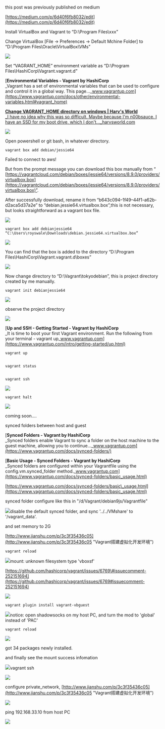 this post was previously published on medium

[https://medium.com/p/6d40f6fb8032/edit](https://medium.com/p/6d40f6fb8032/edit)

Install VirtualBox and Vagrant to “D:\Program Files\xxx”

Change VirtualBox \[File -&gt; Preferences -&gt; Default Mchine Folder\] to “D:\Program Files\Oracle\VirtualBox\VMs”

![](https://cdn-images-1.medium.com/max/800/1*pOnp97zmE8fixXnX_M3mvg.png)

Set “VAGRANT\_HOME” environment variable as “D:\Program Files\HashiCorp\Vagrant.vagrant.d”

[**Environmental Variables - Vagrant by HashiCorp**  
\_Vagrant has a set of environmental variables that can be used to configure and control it in a global way. This page…\_www.vagrantup.com](https://www.vagrantup.com/docs/other/environmental-variables.html#vagrant_home)

[**Change VAGRANT\_HOME directory on windows \| Harv's World**  
\_I have no idea why this was so difficult. Maybe because I'm n00bsauce. I have an SSD for my boot drive, which I don't…\_harvsworld.com](https://harvsworld.com/2014/change-vagrant_home-directory-windows/)

![](https://cdn-images-1.medium.com/max/800/1*g1eHz5mZdsuXYa1MQ1PIfA.png)

Open powershell or git bash, in whatever directory.

```
vagrant box add debian/jessie64
```

Failed to connect to aws!

But from the prompt message you can download this box manually from “ [https://vagrantcloud.com/debian/boxes/jessie64/versions/8.9.0/providers/virtualbox.box](https://vagrantcloud.com/debian/boxes/jessie64/versions/8.9.0/providers/virtualbox.box)”.

After successfully download, rename it from “b643c094–1f49–44f1-a62b-d2aca5d37a2e” to “debian.jessie64.virtualbox.box”,this is not necessary, but looks straightforward as a vagrant box file.

![](https://cdn-images-1.medium.com/max/800/1*6CJVZMVYRSsMPZeE98KeXA.png)

```
vagrant box add debianjessie64 “C:\Users\royswale\Downloads\debian.jessie64.virtualbox.box”
```

![](https://cdn-images-1.medium.com/max/800/1*AaoUBEQiwzw0Axx6h4d46A.png)

You can find that the box is added to the directory “D:\Program Files\HashiCorp\Vagrant.vagrant.d\boxes”

![](https://cdn-images-1.medium.com/max/800/1*dRTPdVkky5LEFJR8or6Pjw.png)

Now change directory to “D:\Vagrant\tokyodebian”, this is project directory created by me manually.

```
vagrant init debianjessie64
```

![](https://cdn-images-1.medium.com/max/800/1*-MFTjmQW0HaHNMMQC_Awhw.png)

observe the project directory

![](https://cdn-images-1.medium.com/max/800/1*ql19ockILaBrmItxWseM2Q.png)

[**Up and SSH - Getting Started - Vagrant by HashiCorp**  
\_It is time to boot your first Vagrant environment. Run the following from your terminal - vagrant up\_www.vagrantup.com](https://www.vagrantup.com/intro/getting-started/up.html)

```
vagrant up


vagrant status


vagrant ssh
```

![](https://cdn-images-1.medium.com/max/800/1*rUUi7HEHyd4KzpwgY9VnZw.png)

```
vagrant halt
```

![](https://cdn-images-1.medium.com/max/800/1*e0fV-yhwet8G8iWCGAy66Q.png)

coming soon….

synced folders between host and guest

[**Synced Folders - Vagrant by HashiCorp**  
\_Synced folders enable Vagrant to sync a folder on the host machine to the guest machine, allowing you to continue…\_www.vagrantup.com](https://www.vagrantup.com/docs/synced-folders/)

[**Basic Usage - Synced Folders - Vagrant by HashiCorp**  
\_Synced folders are configured within your Vagrantfile using the config.vm.synced\_folder method.\_www.vagrantup.com](https://www.vagrantup.com/docs/synced-folders/basic_usage.html)

[https://www.vagrantup.com/docs/synced-folders/basic\_usage.html](https://www.vagrantup.com/docs/synced-folders/basic_usage.html)

synced folder configure like this in "/d/Vagrant/debian9js/Vagrantfile"

![](/assets/vagrant_synced_folder.png)disable the default synced folder, and sync '../../VMshare' to '/vagrant\_data'.

and set memory to 2G

[http://www.jianshu.com/p/3c3f35436c05](http://www.jianshu.com/p/3c3f35436c05 "Vagrant搭建虚拟化开发环境")

```
vagrant reload
```

![](/assets/mount_error.png)mount: unknown filesystem type 'vboxsf'

[https://github.com/hashicorp/vagrant/issues/6769\#issuecomment-252151694](https://github.com/hashicorp/vagrant/issues/6769#issuecomment-252151694)

![](/assets/virtualbox_guest_additions.png)

```
vagrant plugin install vagrant-vbguest
```

![](/assets/vbguest.png)notice: open shadowsocks on my host PC, and turn the mod to 'global' instead of 'PAC'

```
vagrant reload
```

![](/assets/reload.png)

got 34 packages newly installed.

and finally see the mount success infomation

![](/assets/mount.png)vagrant ssh

![](/assets/shared_folder.png)

configure private\_network, [http://www.jianshu.com/p/3c3f35436c05](http://www.jianshu.com/p/3c3f35436c05 "Vagrant搭建虚拟化开发环境")

![](/assets/private_network.png)

ping 192.168.33.10 from host PC

![](/assets/ping.png)

